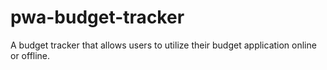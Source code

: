 # pwa-budget-tracker
A budget tracker that allows users to utilize their budget application online or offline. 
